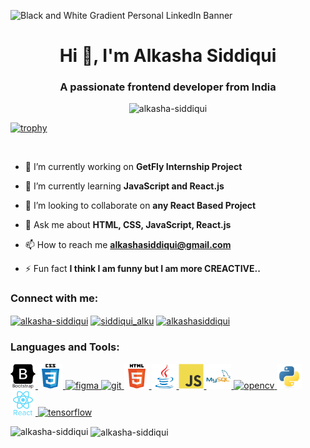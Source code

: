![Black and  White Gradient Personal LinkedIn Banner](https://github.com/Alkasha-Siddiqui/Alkasha-Siddiqui/assets/116971123/4cf35f08-6f4d-4c50-8930-9f937b6f10a0)


<h1 align="center">Hi 👋, I'm Alkasha Siddiqui</h1>
<h3 align="center">A passionate frontend developer from India</h3>

<p align="center"> <img src="https://komarev.com/ghpvc/?username=alkasha-siddiqui&label=Profile%20views&color=0e75b6&style=flat" alt="alkasha-siddiqui" /> </p>

[![trophy](https://github-profile-trophy.vercel.app/?username=Alkasha-Siddiqui&theme=onedark)](https://github.com/ryo-ma/github-profile-trophy)

<p align="left"> <a href="https://twitter.com/" target="blank"><img src="https://img.shields.io/twitter/follow/?logo=twitter&style=for-the-badge" alt="" /></a> </p>

- 🔭 I’m currently working on **GetFly Internship Project**

- 🌱 I’m currently learning **JavaScript and React.js**

- 👯 I’m looking to collaborate on **any React Based Project**

- 💬 Ask me about **HTML, CSS, JavaScript, React.js**

- 📫 How to reach me **alkashasiddiqui@gmail.com**

- ⚡ Fun fact **I think I am funny but I am more CREACTIVE..**

<h3 align="left">Connect with me:</h3>
<p align="left">
<a href="https://linkedin.com/in/alkasha-siddiqui" target="blank"><img align="center" src="https://raw.githubusercontent.com/rahuldkjain/github-profile-readme-generator/master/src/images/icons/Social/linked-in-alt.svg" alt="alkasha-siddiqui" height="30" width="40" /></a>
<a href="https://instagram.com/siddiqui_alku" target="blank"><img align="center" src="https://raw.githubusercontent.com/rahuldkjain/github-profile-readme-generator/master/src/images/icons/Social/instagram.svg" alt="siddiqui_alku" height="30" width="40" /></a>
<a href="https://www.leetcode.com/alkashasiddiqui" target="blank"><img align="center" src="https://raw.githubusercontent.com/rahuldkjain/github-profile-readme-generator/master/src/images/icons/Social/leet-code.svg" alt="alkashasiddiqui" height="30" width="40" /></a>
</p>

<h3 align="left">Languages and Tools:</h3>
<p align="left"> <a href="https://getbootstrap.com" target="_blank" rel="noreferrer"> <img src="https://raw.githubusercontent.com/devicons/devicon/master/icons/bootstrap/bootstrap-plain-wordmark.svg" alt="bootstrap" width="40" height="40"/> </a> <a href="https://www.w3schools.com/css/" target="_blank" rel="noreferrer"> <img src="https://raw.githubusercontent.com/devicons/devicon/master/icons/css3/css3-original-wordmark.svg" alt="css3" width="40" height="40"/> </a> <a href="https://www.figma.com/" target="_blank" rel="noreferrer"> <img src="https://www.vectorlogo.zone/logos/figma/figma-icon.svg" alt="figma" width="40" height="40"/> </a> <a href="https://git-scm.com/" target="_blank" rel="noreferrer"> <img src="https://www.vectorlogo.zone/logos/git-scm/git-scm-icon.svg" alt="git" width="40" height="40"/> </a> <a href="https://www.w3.org/html/" target="_blank" rel="noreferrer"> <img src="https://raw.githubusercontent.com/devicons/devicon/master/icons/html5/html5-original-wordmark.svg" alt="html5" width="40" height="40"/> </a> <a href="https://www.java.com" target="_blank" rel="noreferrer"> <img src="https://raw.githubusercontent.com/devicons/devicon/master/icons/java/java-original.svg" alt="java" width="40" height="40"/> </a> <a href="https://developer.mozilla.org/en-US/docs/Web/JavaScript" target="_blank" rel="noreferrer"> <img src="https://raw.githubusercontent.com/devicons/devicon/master/icons/javascript/javascript-original.svg" alt="javascript" width="40" height="40"/> </a> <a href="https://www.mysql.com/" target="_blank" rel="noreferrer"> <img src="https://raw.githubusercontent.com/devicons/devicon/master/icons/mysql/mysql-original-wordmark.svg" alt="mysql" width="40" height="40"/> </a> <a href="https://opencv.org/" target="_blank" rel="noreferrer"> <img src="https://www.vectorlogo.zone/logos/opencv/opencv-icon.svg" alt="opencv" width="40" height="40"/> </a> <a href="https://www.python.org" target="_blank" rel="noreferrer"> <img src="https://raw.githubusercontent.com/devicons/devicon/master/icons/python/python-original.svg" alt="python" width="40" height="40"/> </a> <a href="https://reactjs.org/" target="_blank" rel="noreferrer"> <img src="https://raw.githubusercontent.com/devicons/devicon/master/icons/react/react-original-wordmark.svg" alt="react" width="40" height="40"/> </a> <a href="https://www.tensorflow.org" target="_blank" rel="noreferrer"> <img src="https://www.vectorlogo.zone/logos/tensorflow/tensorflow-icon.svg" alt="tensorflow" width="40" height="40"/> </a> </p>

<p><img align="left" src="https://github-readme-stats.vercel.app/api/top-langs?username=alkasha-siddiqui&show_icons=true&locale=en&layout=compact" alt="alkasha-siddiqui" /></p>

<p>&nbsp;<img align="center" src="https://github-readme-stats.vercel.app/api?username=alkasha-siddiqui&show_icons=true&locale=en" alt="alkasha-siddiqui" /></p>

